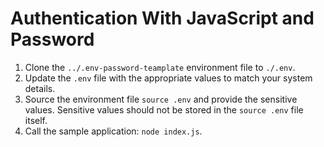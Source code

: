 # Authentication With JavaScript and Password
1. Clone the `../.env-password-teamplate` environment file to `./.env`.
1. Update the `.env` file with the appropriate values to match your system details.
1. Source the environment file `source .env` and provide the sensitive values. Sensitive values should not be stored in the `source .env` file itself.
1. Call the sample application: `node index.js`.
